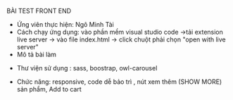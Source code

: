 BÀI TEST FRONT END

-   Ứng viên thực hiện: Ngô Minh Tài
-   Cách chạy ứng dụng: vào phần mềm visual studio code ->tải extension live server -> vào file index.html -> click chuột phải chọn "open with live server"
-   Mô tả bài làm

*   Thư viện sử dụng : sass, boostrap, owl-carousel

*   Chức năng: responsive, code dễ bảo trì , nút xem thêm (SHOW MORE) sản phẩm, Add to cart

